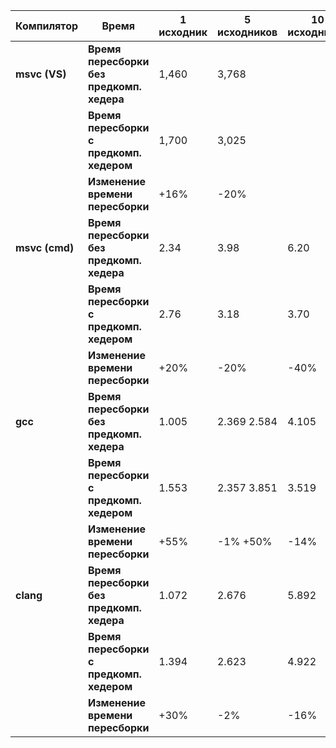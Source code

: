 
| **Компилятор**    | **Время**                                     | **1 исходник** | **5 исходников** | **10 исходников** |
|-------------------|-----------------------------------------------|----------------|------------------|-------------------|
| **msvc (VS)**     | **Время пересборки без предкомп. хедера**     | 1,460          | 3,768            |                   |
|                   | **Время пересборки с предкомп. хедером**      | 1,700          | 3,025            |                   |
|                   | **Изменение времени пересборки**              | +16%           | -20%             |                   |
| **msvc (cmd)**    | **Время пересборки без предкомп. хедера**     | 2.34           | 3.98             | 6.20              |
|                   | **Время пересборки с предкомп. хедером**      | 2.76           | 3.18             | 3.70              |
|                   | **Изменение времени пересборки**              | +20%           | -20%             | -40%              |
| **gcc**           | **Время пересборки без предкомп. хедера**     | 1.005          | 2.369 2.584      | 4.105             |
|                   | **Время пересборки с предкомп. хедером**      | 1.553          | 2.357 3.851      | 3.519             |
|                   | **Изменение времени пересборки**              | +55%           | -1%   +50%       | -14%              |
| **clang**         | **Время пересборки без предкомп. хедера**     | 1.072          | 2.676            | 5.892             |
|                   | **Время пересборки с предкомп. хедером**      | 1.394          | 2.623            | 4.922             |
|                   | **Изменение времени пересборки**              | +30%           | -2%              | -16%              |
